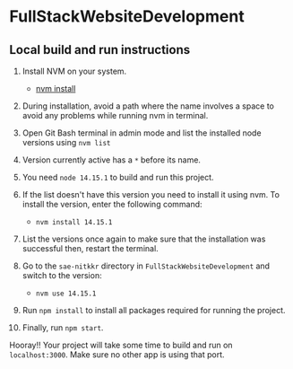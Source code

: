 # FullStackWebsiteDevelopment
## Local build and run instructions
1. Install NVM on your system.
    - [nvm install](https://github.com/coreybutler/nvm-windows/releases)

2. During installation, avoid a path where the name involves a space to avoid any problems while running nvm in terminal.

3. Open Git Bash terminal in admin mode and list the installed node versions using `nvm list`

4. Version currently active has a `*` before its name.

5. You need `node 14.15.1` to build and run this project.

6. If the list doesn't have this version you need to install it using nvm. To install the version, enter the following command:
    - `nvm install 14.15.1`

7. List the versions once again to make sure that the installation was successful then, restart the terminal.

8. Go to the `sae-nitkkr` directory in `FullStackWebsiteDevelopment` and switch to the version:
    - `nvm use 14.15.1`

9. Run `npm install` to install all packages required for running the project.

10. Finally, run `npm start`.

Hooray!! Your project will take some time to build and run on `localhost:3000`. Make sure no other app is using that port.
